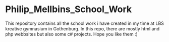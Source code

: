 # Philip_Mellbins_School_Work
This repository contains all the school work i have created in my time at LBS kreative gymnasium in Gothenburg. In this repo, there are mostly html and php webbsites but also some c# projects. Hope you like them :)

